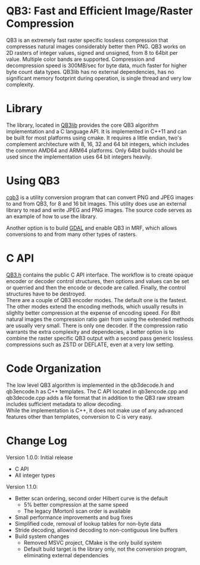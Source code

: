 # QB3: Fast and Efficient Image/Raster Compression

QB3 is an extremely fast raster specific lossless compression that compresses natural images
 considerably better then PNG. QB3 works on 2D rasters of integer values, signed and unsigned,
 from 8 to 64bit per value. Multiple color bands are supported. Compression and decompression 
 speed is 300MB/sec for byte data, much faster for higher byte count data types. QB3lib 
 has no external dependencies, has no significant memory footprint during operation, is single
 thread and very low complexity.

# Library
The library, located in [QB3lib](QB3lib) provides the core QB3 
algorithm implementation and a C language API.
It is implemented in C++11 and can be built for most platforms using 
cmake. It requires a little endian, two's complement architecture with 8, 16, 32 
and 64 bit integers, which includes the common AMD64 and ARM64 platforms.
Only 64bit builds should be used since the implementation uses 64 bit integers heavily.

# Using QB3
[cqb3](cqb3.md) is a utility conversion program that can convert PNG and JPEG images to and
from QB3, for 8 and 16 bit images. This utility does use an external library to read
and write JPEG and PNG images. The source code serves as an example of how to 
use the library.

Another option is to build [GDAL](https://github.com/OSGeo/GDAL) and
enable QB3 in MRF, which allows conversions to and from many other types of rasters.

# C API
[QB3.h](QB3lib/QB3.h) contains the public C API interface.
The workflow is to create opaque encoder or decoder control structures, 
then options and values can be set or querried and then the encode or 
decode are called. Finally, the control structures have to be destroyed.  
There are a couple of QB3 encoder modes. The default one is the fastest. The other 
modes extend the encoding methods, which usually results in slighlty better compression 
at the expense of encoding speed. For 8bit natural images the compression ratio 
gain from using the extended methods are usually very small. There is only one decoder.
If the compression ratio warrants the extra complexity and dependecies, a better 
option is to combine the raster specific QB3 output with a second pass generic 
lossless compressions such as ZSTD or DEFLATE, even at a very low setting.

# Code Organization
The low level QB3 algorithm is implemented in the qb3decode.h and qb3encode.h as
C++ templates. The C API located in qb3encode.cpp and qb3decode.cpp 
adds a file format that in addition to the QB3 raw stream includes sufficient 
metadata to allow decoding.  
While the implementation is C++, it does not make use of any advanced features 
other than templates, conversion to C is very easy.

# Change Log
Version 1.0.0: Initial release
- C API
- All integer types

Version 1.1.0:
- Better scan ordering, second order Hilbert curve is the default
    - 5% better compression at the same speed
    - The legacy (Morton) scan order is available
- Small performance improvements and bug fixes
- Simplified code, removal of lookup tables for non-byte data
- Stride decoding, allowind decoding to non-contiguous line buffers
- Build system changes
    - Removed MSVC project, CMake is the only build system
    - Default build target is the library only, not the conversion program, 
    eliminating external dependencies
